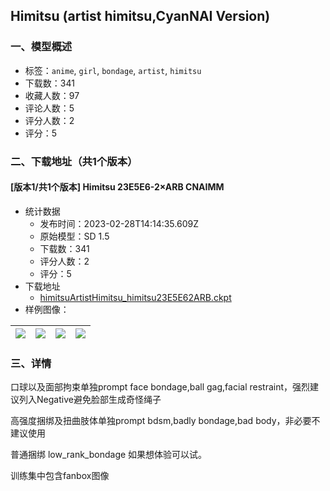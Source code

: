 ## Himitsu (artist himitsu,CyanNAI Version)
### 一、模型概述

- 标签：`anime`, `girl`, `bondage`, `artist`, `himitsu`
- 下载数：341
- 收藏人数：97
- 评论人数：5
- 评分人数：2
- 评分：5

### 二、下载地址（共1个版本）

#### [版本1/共1个版本] Himitsu 23E5E6-2×ARB CNAIMM

- 统计数据
  - 发布时间：2023-02-28T14:14:35.609Z
  - 原始模型：SD 1.5
  - 下载数：341
  - 评分人数：2
  - 评分：5
- 下载地址
  - [himitsuArtistHimitsu_himitsu23E5E62ARB.ckpt](https://civitai.com/api/download/models/16585)
- 样例图像：

| <img src="https://image.civitai.com/xG1nkqKTMzGDvpLrqFT7WA/419ac7c8-f7ad-4274-54b0-d090f00d7200/width=450/167281.jpeg" /> | <img src="https://image.civitai.com/xG1nkqKTMzGDvpLrqFT7WA/c1b79384-cabb-4f79-f5a9-07772c1b4200/width=450/167286.jpeg" /> | <img src="https://image.civitai.com/xG1nkqKTMzGDvpLrqFT7WA/f1a28dbc-6bd0-4bb0-5061-67338dc06c00/width=450/167285.jpeg" /> | <img src="https://image.civitai.com/xG1nkqKTMzGDvpLrqFT7WA/7bcfe6f5-dd45-40e6-0c3a-42d59d9ba800/width=450/167284.jpeg" /> |
| ---- | ---- | ---- | ---- |


### 三、详情
<p>口球以及面部拘束单独prompt face bondage,ball gag,facial restraint，强烈建议列入Negative避免脸部生成奇怪绳子</p><p>高强度捆绑及扭曲肢体单独prompt bdsm,badly bondage,bad body，非必要不建议使用</p><p>普通捆绑 low_rank_bondage 如果想体验可以试。</p><p></p><p>训练集中包含fanbox图像</p>